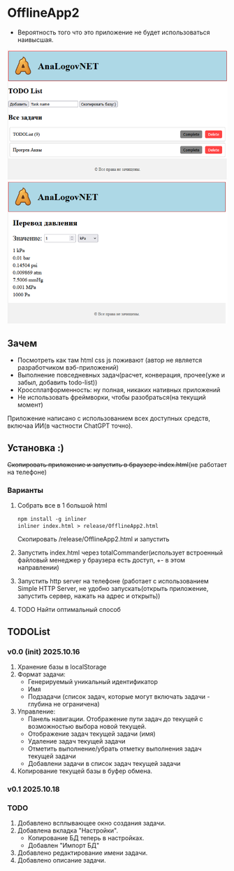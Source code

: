 # OfflineApp2

* Вероятность того что это приложение не будет использоваться наивысшая.

<img src="readmeSource/todoView.PNG" alt="Photo"  width="600">
<img src="readmeSource/pressureView.PNG" alt="Photo"  width="600">

## Зачем

* Посмотреть как там html css js поживают (автор не является разработчиком вэб-приложений)
* Выполнение повседневных задач(расчет, конверация, прочее(уже и забыл, добавить todo-list))
* Кроссплатформенность: ну полная, никаких нативных приложений
* Не использовать фреймворки, чтобы разобраться(на текущий момент)

Приложение написано с использованием всех доступных средств, включаа ИИ(в частности ChatGPT точно).

## Установка :)

~~Скопировать приложение и запустить в браузере index.html~~(не работает на телефоне)

### Варианты

1. Собрать все в 1 большой html

    ```console
    npm install -g inliner
    inliner index.html > release/OfflineApp2.html
    ```

    Скопировать /release/OfflineApp2.html и запустить

2. Запустить index.html через totalCommander(использует встроенный файловый менеджер у браузера есть доступ, +- в этом направлении)
3. Запустить http server на телефоне (работает с использованием Simple HTTP Server, не удобно запускать(открыть приложение, запустить сервер, нажать на адрес и открыть))
4. TODO Найти оптимальный способ

## TODOList
### v0.0 (init) 2025.10.16
1. Хранение базы в localStorage
2. Формат задачи:
    * Генерируемый уникальный идентификатор
    * Имя 
    * Подзадачи (список задач, которые могут включать задачи - глубина не ограничена)
3. Управление:
    * Панель навигации. Отображение пути задач до текущей с возможностью выбора новой текущей.
    * Отображение задач текущей задачи (имя)
    * Удаление задач текущей задачи
    * Отметить выполнение/убрать отметку выполнения задач текущей задачи
    * Добавлени задачи в список задач текущей задачи
4. Копирование текущей базы в буфер обмена.

### v0.1 2025.10.18
### TODO
1. Добавлено всплывающее окно создания задачи.
2. Добавлена вкладка "Настройки".
    * Копирование БД теперь в настройках.
    * Добавлен "Импорт БД"
3. Добавлено редактирование имени задачи.
4. Добавлено описание задачи.

